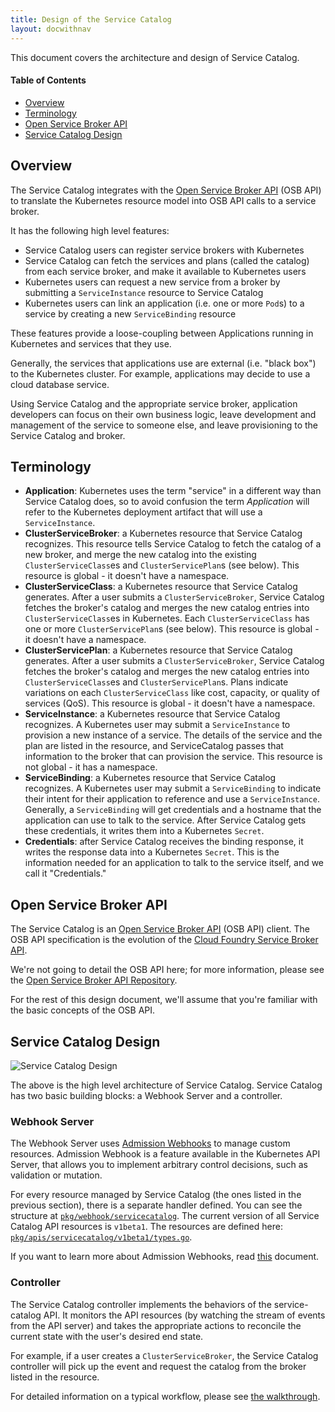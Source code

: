 ```yaml
---
title: Design of the Service Catalog
layout: docwithnav
---
```


This document covers the architecture and design of Service Catalog.

#### Table of Contents

- [Overview](#overview)
- [Terminology](#terminology)
- [Open Service Broker API](#open-service-broker-api)
- [Service Catalog Design](#service-catalog-design)

## Overview

The Service Catalog integrates with the 
[Open Service Broker API](https://github.com/openservicebrokerapi) (OSB API) to
translate the Kubernetes resource model into OSB API calls to a service broker.

It has the following high level features:

- Service Catalog users can register service brokers with Kubernetes
- Service Catalog can fetch the services and plans (called the catalog) from 
each service broker, and make it available to Kubernetes users
- Kubernetes users can request a new service from a broker by submitting a
`ServiceInstance` resource to Service Catalog
- Kubernetes users can link an application (i.e. one or more `Pod`s) to a 
service by creating a new `ServiceBinding` resource

These features provide a loose-coupling between Applications running in 
Kubernetes and services that they use.

Generally, the services that applications use are external (i.e. "black box")
to the Kubernetes cluster. For example, applications may decide to use a
cloud database service. 

Using Service Catalog and the appropriate service broker, application
developers can focus on their own business logic, leave development and
management of the service to someone else, and leave provisioning to the 
Service Catalog and broker.

## Terminology

- **Application**: Kubernetes uses the term "service" in a different way
  than Service Catalog does, so to avoid confusion the term *Application*
  will refer to the Kubernetes deployment artifact that will use a 
  `ServiceInstance`.
- **ClusterServiceBroker**: a Kubernetes resource that Service Catalog recognizes.
  This resource tells Service Catalog to fetch the catalog of a new broker,
  and merge the new catalog into the existing `ClusterServiceClass`es and 
  `ClusterServicePlan`s (see below). This resource is global - it doesn't have 
  a namespace.
- **ClusterServiceClass**: a Kubernetes resource that Service Catalog generates. After
  a user submits a `ClusterServiceBroker`, Service Catalog fetches the broker's 
  catalog and merges the new catalog entries into `ClusterServiceClass`es in 
  Kubernetes. Each `ClusterServiceClass` has one or more `ClusterServicePlan`s (see below).
  This resource is global - it doesn't have a namespace.
- **ClusterServicePlan**: a Kubernetes resource that Service Catalog generates. After
  a user submits a `ClusterServiceBroker`, Service Catalog fetches the broker's
  catalog and merges the new catalog entries into `ClusterServiceClass`es and 
  `ClusterServicePlan`s. Plans indicate variations on each `ClusterServiceClass` like
  cost, capacity, or quality of services (QoS).
  This resource is global - it doesn't have a namespace.
- **ServiceInstance**: a Kubernetes resource that Service Catalog recognizes.
  A Kubernetes user may submit a `ServiceInstance` to provision a new instance of a 
  service. The details of the service and the plan are listed in the resource, and 
  ServiceCatalog passes that information to the broker that can provision
  the service. This resource is not global - it has a namespace.
- **ServiceBinding**: a Kubernetes resource that Service Catalog recognizes.
  A Kubernetes user may submit a `ServiceBinding` to indicate their intent
  for their application to reference and use a `ServiceInstance`. Generally,
  a `ServiceBinding` will get credentials and a hostname that the application
  can use to talk to the service. After Service Catalog gets these credentials,
  it writes them into a Kubernetes `Secret`.
- **Credentials**: after Service Catalog receives the binding response, it 
  writes the response data into a Kubernetes `Secret`. This is the information
  needed for an application to talk to the service itself, and we call 
  it "Credentials."

## Open Service Broker API

The Service Catalog is an 
[Open Service Broker API](https://github.com/openservicebrokerapi/servicebroker/blob/master/spec.md) 
(OSB API) client. The OSB API specification is the evolution of
the [Cloud Foundry Service Broker API](https://docs.cloudfoundry.org/services/api.html).

We're not going to detail the OSB API here; for more information, please see
the 
[Open Service Broker API Repository](https://github.com/openservicebrokerapi/servicebroker).

For the rest of this design document, we'll assume that you're familiar with 
the basic concepts of the OSB API.

## Service Catalog Design

![Service Catalog Design](images/sc-design.svg)

The above is the high level architecture of Service Catalog.
Service Catalog has two basic building blocks: a Webhook Server and a controller.


### Webhook Server

The Webhook Server uses [Admission Webhooks](https://kubernetes.io/docs/reference/access-authn-authz/extensible-admission-controllers/#what-are-admission-webhooks) 
to manage custom resources. Admission Webhook is a feature available in the Kubernetes API Server, 
that allows you to implement arbitrary control decisions, such as validation or mutation.

For every resource managed by Service Catalog (the ones listed in the previous section), there is a separate handler defined. You can see the structure at 
[`pkg/webhook/servicecatalog`](https://github.com/drycc/service-catalog/blob/master/pkg/webhook/servicecatalog).
The current version of all Service Catalog API resources is `v1beta1`. The resources are defined here:
[`pkg/apis/servicecatalog/v1beta1/types.go`](https://github.com/drycc/service-catalog/blob/master/pkg/apis/servicecatalog/v1beta1/types.go).

If you want to learn more about Admission Webhooks, read [this](https://kubernetes.io/blog/2019/03/21/a-guide-to-kubernetes-admission-controllers/) document.

### Controller

The Service Catalog controller implements the behaviors of the service-catalog 
API. It monitors the API resources (by watching the stream of events from the
API server) and takes the appropriate actions to reconcile the current
state with the user's desired end state.

For example, if a user creates a `ClusterServiceBroker`, the Service Catalog 
controller will pick up the event and request the catalog from the 
broker listed in the resource.

For detailed information on a typical workflow, please see 
[the walkthrough](./walkthrough.md).

